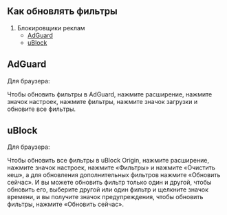 ## Как обновлять фильтры

1. Блокировщики реклам
   - [AdGuard](#adguard)
   - [uBlock](#ublock)   
   
## AdGuard

Для браузера:

Чтобы обновить фильтры в AdGuard, нажмите расширение, нажмите значок настроек, нажмите фильтры, нажмите значок загрузки и обновите все фильтры.

## uBlock

Для браузера:

Чтобы обновить все фильтры в uBlock Origin, нажмите расширение, нажмите значок настроек, нажмите «Фильтры» и нажмите «Очистить кеш», а для обновления дополнительных фильтров нажмите «Обновить сейчас». И вы можете обновить фильтр только один и другой, чтобы обновить его, выберите другой или один фильтр и щелкните значок времени, и вы получите значок предупреждения, чтобы обновить фильтры, нажмите «Обновить сейчас».
